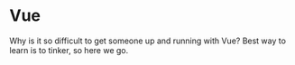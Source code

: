 # Vue

Why is it so difficult to get someone up and running with Vue? Best way to learn is to tinker, so here we go.







